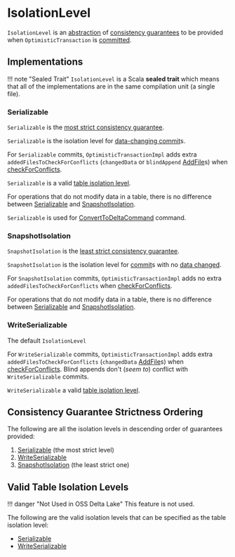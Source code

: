 # IsolationLevel

`IsolationLevel` is an [abstraction](#contract) of [consistency guarantees](#implementations) to be provided when `OptimisticTransaction` is [committed](OptimisticTransaction.md#commit).

## Implementations

!!! note "Sealed Trait"
    `IsolationLevel` is a Scala **sealed trait** which means that all of the implementations are in the same compilation unit (a single file).

### <span id="Serializable"> Serializable

`Serializable` is the [most strict consistency guarantee](#allLevelsInDescOrder).

`Serializable` is the isolation level for [data-changing commit](OptimisticTransactionImpl.md#commit-isolationLevelToUse)s.

For `Serializable` commits, `OptimisticTransactionImpl` adds extra `addedFilesToCheckForConflicts` (`changedData` or `blindAppend` [AddFile](AddFile.md)s) when [checkForConflicts](OptimisticTransactionImpl.md#checkForConflicts).

`Serializable` is a valid [table isolation level](#validTableIsolationLevels).

For operations that do not modify data in a table, there is no difference between [Serializable](#Serializable) and [SnapshotIsolation](#SnapshotIsolation).

`Serializable` is used for [ConvertToDeltaCommand](commands/ConvertToDeltaCommand.md) command.

### <span id="SnapshotIsolation"> SnapshotIsolation

`SnapshotIsolation` is the [least strict consistency guarantee](#allLevelsInDescOrder).

`SnapshotIsolation` is the isolation level for [commit](OptimisticTransactionImpl.md#commit-isolationLevelToUse)s with no [data changed](FileAction.md#dataChange).

For `SnapshotIsolation` commits, `OptimisticTransactionImpl` adds no extra `addedFilesToCheckForConflicts` when [checkForConflicts](OptimisticTransactionImpl.md#checkForConflicts).

For operations that do not modify data in a table, there is no difference between [Serializable](#Serializable) and [SnapshotIsolation](#SnapshotIsolation).

### <span id="WriteSerializable"><span id="DEFAULT"> WriteSerializable

The default `IsolationLevel`

For `WriteSerializable` commits, `OptimisticTransactionImpl` adds extra `addedFilesToCheckForConflicts` (`changedData` [AddFile](AddFile.md)s) when [checkForConflicts](OptimisticTransactionImpl.md#checkForConflicts).
Blind appends don't (_seem to_) conflict with `WriteSerializable` commits.

`WriteSerializable` a valid [table isolation level](#validTableIsolationLevels).

## <span id="allLevelsInDescOrder"> Consistency Guarantee Strictness Ordering

The following are all the isolation levels in descending order of guarantees provided:

1. [Serializable](#Serializable) (the most strict level)
1. [WriteSerializable](#WriteSerializable)
1. [SnapshotIsolation](#SnapshotIsolation) (the least strict one)

## <span id="validTableIsolationLevels"> Valid Table Isolation Levels

!!! danger "Not Used in OSS Delta Lake"
    This feature is not used.

The following are the valid isolation levels that can be specified as the table isolation level:

* [Serializable](#Serializable)
* [WriteSerializable](#WriteSerializable)
